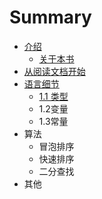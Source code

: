 # Summary

* [介绍](README.md)
   * [关于本书](about.md)
* [从阅读文档开始](chapter1.md)
* [语言细节](1_yu_yan_xi_jie.md)
   * [1.1 类型](1_1_lei_xing.md)
   * 1.2变量
   * 1.3常量
* 算法
   * 冒泡排序
   * 快速排序
   * 二分查找
* 其他

